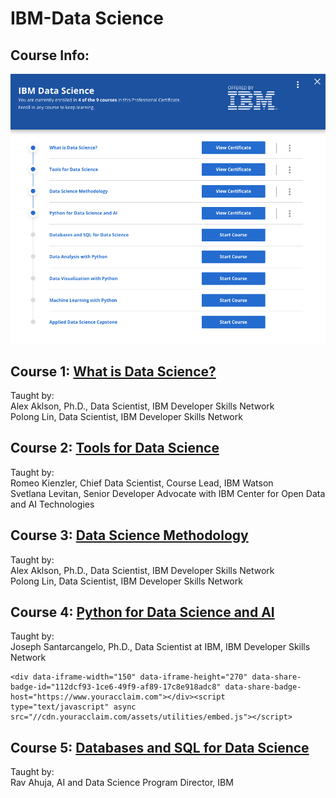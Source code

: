 # IBM-Data Science

## Course Info:   
![courseinfo](IBM_DataScience.png)

## Course 1: [What is Data Science?](https://github.com/kk289/IBM-Data-Science/tree/master/Course%201_What%20is%20Data%20Science%3F)       
Taught by:    
Alex Aklson, Ph.D., Data Scientist, IBM Developer Skills Network    
Polong Lin, Data Scientist, IBM Developer Skills Network    

## Course 2: [Tools for Data Science](https://github.com/kk289/IBM-Data-Science/tree/master/Course%202_Tools%20for%20Data%20Science%20)    
Taught by:    
Romeo Kienzler, Chief Data Scientist, Course Lead, IBM Watson   
Svetlana Levitan, Senior Developer Advocate with IBM Center for Open Data and AI Technologies   

## Course 3: [Data Science Methodology](https://github.com/kk289/IBM-Data-Science/tree/master/Course%203_Data%20Science%20Methodology)    
Taught by:    
Alex Aklson, Ph.D., Data Scientist, IBM Developer Skills Network    
Polong Lin, Data Scientist, IBM Developer Skills Network 

## Course 4: [Python for Data Science and AI](https://github.com/kk289/IBM-Data-Science/tree/master/Course%204_Python%20for%20Data%20Science%20and%20AI)    
Taught by:    
Joseph Santarcangelo, Ph.D., Data Scientist at IBM, IBM Developer Skills Network

```
<div data-iframe-width="150" data-iframe-height="270" data-share-badge-id="112dcf93-1ce6-49f9-af89-17c8e918adc8" data-share-badge-host="https://www.youracclaim.com"></div><script type="text/javascript" async src="//cdn.youracclaim.com/assets/utilities/embed.js"></script>
```

## Course 5: [Databases and SQL for Data Science](https://github.com/kk289/IBM-Data-Science/tree/master/Course%205_Databases%20and%20SQL%20for%20Data%20Science)    
Taught by:    
Rav Ahuja, AI and Data Science Program Director, IBM



